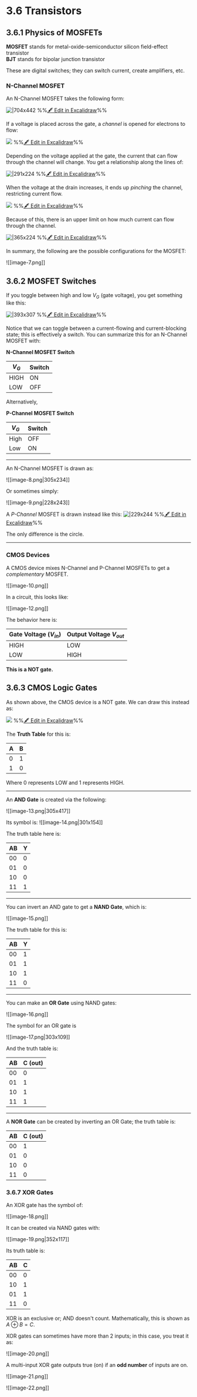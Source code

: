 # 3.6 Transistors

## 3.6.1 Physics of MOSFETs

**MOSFET** stands for metal-oxide-semiconductor silicon field-effect transistor  
**BJT** stands for bipolar junction transistor

These are digital switches; they can switch current, create amplifiers, etc.

### N-Channel MOSFET

An N-Channel MOSFET takes the following form:

![|704x442](excalidraw-2025-04-21-16.05.26.excalidraw.svg)
%%[🖋 Edit in Excalidraw](excalidraw-2025-04-21-16.05.26.excalidraw.md)%%

If a voltage is placed across the gate, a *channel* is opened for electrons to flow:

![](excalidraw-2025-04-21-16.07.55.excalidraw.svg)
%%[🖋 Edit in Excalidraw](excalidraw-2025-04-21-16.07.55.excalidraw.md)%%

Depending on the voltage applied at the gate, the current that can flow through the channel will change. You get a relationship along the lines of:

![|291x224](excalidraw-2025-04-21-16.13.02.excalidraw.svg)
%%[🖋 Edit in Excalidraw](excalidraw-2025-04-21-16.13.02.excalidraw.md)%%

When the voltage at the drain increases, it ends up *pinching* the channel, restricting current flow.

![](excalidraw-2025-04-21-16.21.16.excalidraw.svg)
%%[🖋 Edit in Excalidraw](excalidraw-2025-04-21-16.21.16.excalidraw.md)%%

Because of this, there is an upper limit on how much current can flow through the channel.

![|365x224](excalidraw-2025-04-21-16.22.37.excalidraw.svg)
%%[🖋 Edit in Excalidraw](excalidraw-2025-04-21-16.22.37.excalidraw.md)%%

In summary, the following are the possible configurations for the MOSFET:

![[image-7.png]]

## 3.6.2 MOSFET Switches

If you toggle between high and low $V_G$ (gate voltage), you get something like this:

![|393x307](excalidraw-2025-04-21-16.26.04.excalidraw.svg)
%%[🖋 Edit in Excalidraw](excalidraw-2025-04-21-16.26.04.excalidraw.md)%%

Notice that we can toggle between a current-flowing and current-blocking state; this is effectively a switch. You can summarize this for an N-Channel MOSFET with:

**N-Channel MOSFET Switch**

| $V_G$ | Switch |
| ----- | ------ |
| HIGH  | ON     |
| LOW   | OFF    |

Alternatively,

**P-Channel MOSFET Switch**

| $V_G$ | Switch |
| ----- | ------ |
| High  | OFF    |
| Low   | ON     |

---

An N-Channel MOSFET is drawn as:

![[image-8.png|305x234]]

Or sometimes simply:

![[image-9.png|228x243]]

A *P-Channel* MOSFET is drawn instead like this:
![|229x244](excalidraw-2025-04-21-16.36.03.excalidraw.svg)
%%[🖋 Edit in Excalidraw](excalidraw-2025-04-21-16.36.03.excalidraw.md)%%

The only difference is the circle.

---

### CMOS Devices

A CMOS device mixes N-Channel and P-Channel MOSFETs to get a *complementary* MOSFET.

![[image-10.png]]

In a circuit, this looks like:

![[image-12.png]]

The behavior here is:

| Gate Voltage ($V_{in}$) | Output Voltage $V_{out}$ |
| ----------------------- | ------------------------ |
| HIGH                    | LOW                      |
| LOW                     | HIGH                     |

**This is a NOT gate.**

## 3.6.3 CMOS Logic Gates

As shown above, the CMOS device is a NOT gate. We can draw this instead as:

![](excalidraw-2025-04-21-17.16.08.excalidraw.svg)
%%[🖋 Edit in Excalidraw](excalidraw-2025-04-21-17.16.08.excalidraw.md)%%

The **Truth Table** for this is:

| A   | B   |
| --- | --- |
| 0   | 1   |
| 1   | 0   |

Where 0 represents LOW and 1 represents HIGH.

---
An **AND Gate** is created via the following:

![[image-13.png|305x417]]

Its symbol is:
![[image-14.png|301x154]]

The truth table here is:

| AB  | Y   |
| --- | --- |
| 00  | 0   |
| 01  | 0   |
| 10  | 0   |
| 11  | 1   |

---
You can invert an AND gate to get a **NAND Gate**, which is:

![[image-15.png]]

The truth table for this is:

| AB  | Y   |
| --- | --- |
| 00  | 1   |
| 01  | 1   |
| 10  | 1   |
| 11  | 0   |

---

You can make an **OR Gate** using NAND gates:

![[image-16.png]]

The symbol for an OR gate is

![[image-17.png|303x109]]

And the truth table is:

| AB  | C (out) |
| --- | ------- |
| 00  | 0       |
| 01  | 1       |
| 10  | 1       |
| 11  | 1       |

---

A **NOR Gate** can be created by inverting an OR Gate; the truth table is:

| AB  | C (out) |
| --- | ------- |
| 00  | 1       |
| 01  | 0       |
| 10  | 0       |
| 11  | 0       |

### 3.6.7 XOR Gates

An XOR gate has the symbol of:

![[image-18.png]]

It can be created via NAND gates with:

![[image-19.png|352x117]]

Its truth table is:

| AB  | C   |
| --- | --- |
| 00  | 0   |
| 10  | 1   |
| 01  | 1   |
| 11  | 0   |

XOR is an exclusive or; AND doesn't count. Mathematically, this is shown as $A \oplus B = C$.

XOR gates can sometimes have more than 2 inputs; in this case, you treat it as:

![[image-20.png]]

A multi-input XOR gate outputs true (on) if an **odd number** of inputs are on.

![[image-21.png]]


![[image-22.png]]